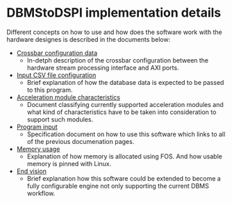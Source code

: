 # DBMStoDSPI implementation details

Different concepts on how to use and how does the software work with the hardware designes is described in the documents below:

- [Crossbar configuration data](./crossbar_configuration.md)
  - In-detph description of the crossbar configuration between the hardware stream processing interface and AXI ports.
- [Input CSV file configuration](./input_data_configuration.md)
  - Brief explanation of how the database data is expected to be passed to this program.
- [Acceleration module characteristics](./acceleration_modules.md)
  - Document classifying currently supported acceleration modules and what kind of characteristics have to be taken into consideration to support such modules.
- [Program input](./program_input.md)
  - Specification document on how to use this software which links to all of the previous documenation pages.
- [Memory usage](.memory_allocation.md)
  - Explanation of how memory is allocated using FOS. And how usable memory is pinned with Linux.
- [End vision](./vision.md)
  - Brief explanation how this software could be extended to become a fully configurable engine not only supporting the current DBMS workflow.